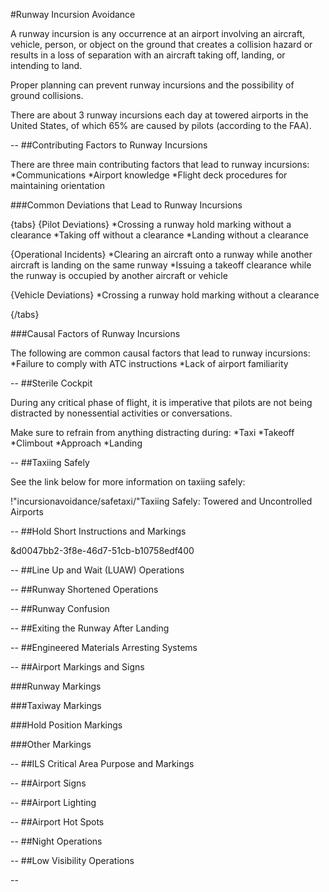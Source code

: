 #Runway Incursion Avoidance

A runway incursion is any occurrence at an airport involving an aircraft, vehicle, person, or object on the ground that creates a collision hazard or results in a loss of separation with an aircraft taking off, landing, or intending to land.

Proper planning can prevent runway incursions and the possibility of ground collisions.

There are about 3 runway incursions each day at towered airports in the United States, of which 65% are caused by pilots (according to the FAA).


--
##Contributing Factors to Runway Incursions

There are three main contributing factors that lead to runway incursions:
*Communications
*Airport knowledge
*Flight deck procedures for maintaining orientation

###Common Deviations that Lead to Runway Incursions

{tabs}
{Pilot Deviations}
*Crossing a runway hold marking without a clearance
*Taking off without a clearance
*Landing without a clearance

{Operational Incidents}
*Clearing an aircraft onto a runway while another aircraft is landing on the same runway
*Issuing a takeoff clearance while the runway is occupied by another aircraft or vehicle

{Vehicle Deviations}
*Crossing a runway hold marking without a clearance

{/tabs}

###Causal Factors of Runway Incursions

The following are common causal factors that lead to runway incursions:
*Failure to comply with ATC instructions
*Lack of airport familiarity

--
##Sterile Cockpit

During any critical phase of flight, it is imperative that pilots are not being distracted by nonessential activities or conversations.

Make sure to refrain from anything distracting during:
*Taxi
*Takeoff
*Climbout
*Approach
*Landing


--
##Taxiing Safely

See the link below for more information on taxiing safely:

!"incursionavoidance/safetaxi/"Taxiing Safely: Towered and Uncontrolled Airports


--
##Hold Short Instructions and Markings

&d0047bb2-3f8e-46d7-51cb-b10758edf400


--
##Line Up and Wait (LUAW) Operations


--
##Runway Shortened Operations


--
##Runway Confusion


--
##Exiting the Runway After Landing


--
##Engineered Materials Arresting Systems


--
##Airport Markings and Signs

###Runway Markings

###Taxiway Markings

###Hold Position Markings

###Other Markings

--
##ILS Critical Area Purpose and Markings


--
##Airport Signs


--
##Airport Lighting


--
##Airport Hot Spots


--
##Night Operations


--
##Low Visibility Operations


--





